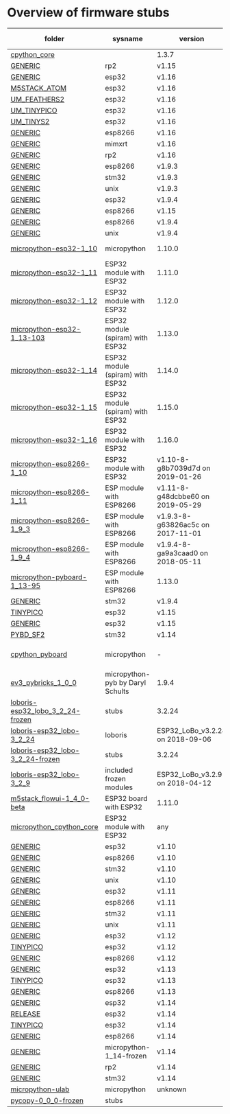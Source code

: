 # Overview of firmware stubs 

| folder | sysname | version |  machine | # stubs | stubber version 
|--------|---------|---------|----------|---------|----------------
| [cpython_core](./stubs/cpython_core)|  | 1.3.7 | common | 24 | 1.3.7 
| [GENERIC](./stubs/micropython-1_15-frozen/rp2/GENERIC)| rp2 | v1.15 | micropython | 2 | 1.3.7 
| [GENERIC](./stubs/micropython-1_16-frozen/esp32/GENERIC)| esp32 | v1.16 | micropython | 5 | 1.3.7 
| [M5STACK_ATOM](./stubs/micropython-1_16-frozen/esp32/M5STACK_ATOM)| esp32 | v1.16 | micropython | 1 | 1.3.7 
| [UM_FEATHERS2](./stubs/micropython-1_16-frozen/esp32/UM_FEATHERS2)| esp32 | v1.16 | micropython | 1 | 1.3.7 
| [UM_TINYPICO](./stubs/micropython-1_16-frozen/esp32/UM_TINYPICO)| esp32 | v1.16 | micropython | 2 | 1.3.7 
| [UM_TINYS2](./stubs/micropython-1_16-frozen/esp32/UM_TINYS2)| esp32 | v1.16 | micropython | 1 | 1.3.7 
| [GENERIC](./stubs/micropython-1_16-frozen/esp8266/GENERIC)| esp8266 | v1.16 | micropython | 7 | 1.3.7 
| [GENERIC](./stubs/micropython-1_16-frozen/mimxrt/GENERIC)| mimxrt | v1.16 | micropython | 1 | 1.3.7 
| [GENERIC](./stubs/micropython-1_16-frozen/rp2/GENERIC)| rp2 | v1.16 | micropython | 2 | 1.3.7 
| [GENERIC](./stubs/micropython-1_9_3-frozen/esp8266/GENERIC)| esp8266 | v1.9.3 | micropython | 15 | 1.3.7 
| [GENERIC](./stubs/micropython-1_9_3-frozen/stm32/GENERIC)| stm32 | v1.9.3 | micropython | 3 | 1.3.7 
| [GENERIC](./stubs/micropython-1_9_3-frozen/unix/GENERIC)| unix | v1.9.3 | micropython | 2 | 1.3.7 
| [GENERIC](./stubs/micropython-1_9_4-frozen/esp32/GENERIC)| esp32 | v1.9.4 | micropython | 16 | 1.3.7 
| [GENERIC](./stubs/micropython-1_15-frozen/esp8266/GENERIC)| esp8266 | v1.15 | micropython | 7 | 1.3.7 
| [GENERIC](./stubs/micropython-1_9_4-frozen/esp8266/GENERIC)| esp8266 | v1.9.4 | micropython | 15 | 1.3.7 
| [GENERIC](./stubs/micropython-1_9_4-frozen/unix/GENERIC)| unix | v1.9.4 | micropython | 2 | 1.3.7 
| [micropython-esp32-1_10](./stubs/micropython-esp32-1_10)| micropython | 1.10.0 | ESP32 module with ESP32 | 65 | 1.3.2 
| [micropython-esp32-1_11](./stubs/micropython-esp32-1_11)| ESP32 module with ESP32 | 1.11.0 | ESP32 module with ESP32 | 65 | 1.3.2 
| [micropython-esp32-1_12](./stubs/micropython-esp32-1_12)| ESP32 module with ESP32 | 1.12.0 | ESP32 module (spiram) with ESP32 | 66 | 1.3.2 
| [micropython-esp32-1_13-103](./stubs/micropython-esp32-1_13-103)| ESP32 module (spiram) with ESP32 | 1.13.0 | ESP32 module (spiram) with ESP32 | 70 | 1.3.4 
| [micropython-esp32-1_14](./stubs/micropython-esp32-1_14)| ESP32 module (spiram) with ESP32 | 1.14.0 | ESP32 module (spiram) with ESP32 | 75 | 1.3.9 
| [micropython-esp32-1_15](./stubs/micropython-esp32-1_15)| ESP32 module (spiram) with ESP32 | 1.15.0 | ESP32 module with ESP32 | 72 | 1.3.9 
| [micropython-esp32-1_16](./stubs/micropython-esp32-1_16)| ESP32 module with ESP32 | 1.16.0 | ESP32 module with ESP32 | 75 | 1.3.9 
| [micropython-esp8266-1_10](./stubs/micropython-esp8266-1_10)| ESP32 module with ESP32 | v1.10-8-g8b7039d7d on 2019-01-26 | ESP module with ESP8266 | 67 | 1.1.0 
| [micropython-esp8266-1_11](./stubs/micropython-esp8266-1_11)| ESP module with ESP8266 | v1.11-8-g48dcbbe60 on 2019-05-29 | ESP module with ESP8266 | 65 | 1.1.0 
| [micropython-esp8266-1_9_3](./stubs/micropython-esp8266-1_9_3)| ESP module with ESP8266 | v1.9.3-8-g63826ac5c on 2017-11-01 | ESP module with ESP8266 | 57 | 1.1.2 
| [micropython-esp8266-1_9_4](./stubs/micropython-esp8266-1_9_4)| ESP module with ESP8266 | v1.9.4-8-ga9a3caad0 on 2018-05-11 | ESP module with ESP8266 | 43 | 1.1.2 
| [micropython-pyboard-1_13-95](./stubs/micropython-pyboard-1_13-95)| ESP module with ESP8266 | 1.13.0 | PYBv1.1 with STM32F405RG | 47 | 1.3.4 
| [GENERIC](./stubs/micropython-1_9_4-frozen/stm32/GENERIC)| stm32 | v1.9.4 | micropython | 4 | 1.3.7 
| [TINYPICO](./stubs/micropython-1_15-frozen/esp32/TINYPICO)| esp32 | v1.15 | micropython | 2 | 1.3.7 
| [GENERIC](./stubs/micropython-1_15-frozen/esp32/GENERIC)| esp32 | v1.15 | micropython | 5 | 1.3.7 
| [PYBD_SF2](./stubs/micropython-1_14-frozen/stm32/PYBD_SF2)| stm32 | v1.14 | micropython | 7 | 1.3.7 
| [cpython_pyboard](./stubs/cpython_pyboard)| micropython | - | micropython-pyb by Daryl Schults | 1 | manual 
| [ev3_pybricks_1_0_0](./stubs/ev3_pybricks_1_0_0)| micropython-pyb by Daryl Schults | 1.9.4 | ev3 | 80 | 1.3.2 
| [loboris-esp32_lobo_3_2_24-frozen](./stubs/loboris-esp32_lobo_3_2_24-frozen)| stubs | 3.2.24 | loboris | 17 | 1.3.7 
| [loboris-esp32_lobo-3_2_24](./stubs/loboris-esp32_lobo-3_2_24)| loboris | ESP32_LoBo_v3.2.24 on 2018-09-06 | ESP32 board with ESP32 | 68 | 1.0.0 
| [loboris-esp32_lobo-3_2_24-frozen](./stubs/loboris-esp32_lobo-3_2_24-frozen)| stubs | 3.2.24 | included frozen modules | 0 | manual 
| [loboris-esp32_lobo-3_2_9](./stubs/loboris-esp32_lobo-3_2_9)| included frozen modules | ESP32_LoBo_v3.2.9 on 2018-04-12 | ESP32 board with ESP32 | 68 | 1.1.2 
| [m5stack_flowui-1_4_0-beta](./stubs/m5stack_flowui-1_4_0-beta)| ESP32 board with ESP32 | 1.11.0 | ESP32 module with ESP32 | 129 | 1.3.1 
| [micropython_cpython_core](./stubs/micropython_cpython_core)| ESP32 module with ESP32 | any | cpython core patchfiles | 22 | manual 
| [GENERIC](./stubs/micropython-1_10-frozen/esp32/GENERIC)| esp32 | v1.10 | micropython | 16 | 1.3.7 
| [GENERIC](./stubs/micropython-1_10-frozen/esp8266/GENERIC)| esp8266 | v1.10 | micropython | 15 | 1.3.7 
| [GENERIC](./stubs/micropython-1_10-frozen/stm32/GENERIC)| stm32 | v1.10 | micropython | 4 | 1.3.7 
| [GENERIC](./stubs/micropython-1_10-frozen/unix/GENERIC)| unix | v1.10 | micropython | 2 | 1.3.7 
| [GENERIC](./stubs/micropython-1_11-frozen/esp32/GENERIC)| esp32 | v1.11 | micropython | 16 | 1.3.7 
| [GENERIC](./stubs/micropython-1_11-frozen/esp8266/GENERIC)| esp8266 | v1.11 | micropython | 15 | 1.3.7 
| [GENERIC](./stubs/micropython-1_11-frozen/stm32/GENERIC)| stm32 | v1.11 | micropython | 4 | 1.3.7 
| [GENERIC](./stubs/micropython-1_11-frozen/unix/GENERIC)| unix | v1.11 | micropython | 2 | 1.3.7 
| [GENERIC](./stubs/micropython-1_12-frozen/esp32/GENERIC)| esp32 | v1.12 | micropython | 14 | 1.3.7 
| [TINYPICO](./stubs/micropython-1_12-frozen/esp32/TINYPICO)| esp32 | v1.12 | micropython | 16 | 1.3.7 
| [GENERIC](./stubs/micropython-1_12-frozen/esp8266/GENERIC)| esp8266 | v1.12 | micropython | 15 | 1.3.7 
| [GENERIC](./stubs/micropython-1_13-frozen/esp32/GENERIC)| esp32 | v1.13 | micropython | 14 | 1.3.7 
| [TINYPICO](./stubs/micropython-1_13-frozen/esp32/TINYPICO)| esp32 | v1.13 | micropython | 16 | 1.3.7 
| [GENERIC](./stubs/micropython-1_13-frozen/esp8266/GENERIC)| esp8266 | v1.13 | micropython | 18 | 1.3.7 
| [GENERIC](./stubs/micropython-1_14-frozen/esp32/GENERIC)| esp32 | v1.14 | micropython | 14 | 1.3.7 
| [RELEASE](./stubs/micropython-1_14-frozen/esp32/RELEASE)| esp32 | v1.14 | micropython | 16 | 1.3.7 
| [TINYPICO](./stubs/micropython-1_14-frozen/esp32/TINYPICO)| esp32 | v1.14 | micropython | 16 | 1.3.7 
| [GENERIC](./stubs/micropython-1_14-frozen/esp8266/GENERIC)| esp8266 | v1.14 | micropython | 18 | 1.3.7 
| [GENERIC](./stubs/micropython-1_14-frozen/GENERIC)| micropython-1_14-frozen | v1.14 | micropython | 9 | 1.3.7 
| [GENERIC](./stubs/micropython-1_14-frozen/rp2/GENERIC)| rp2 | v1.14 | micropython | 2 | 1.3.7 
| [GENERIC](./stubs/micropython-1_14-frozen/stm32/GENERIC)| stm32 | v1.14 | micropython | 4 | 1.3.7 
| [micropython-ulab](./stubs/micropython-ulab)| micropython | unknown | generic | 9 | 1.3.7 
| [pycopy-0_0_0-frozen](./stubs/pycopy-0_0_0-frozen)| stubs |  |  | -1 |  

